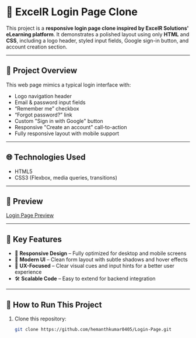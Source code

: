 # 🔐 ExcelR Login Page Clone

This project is a **responsive login page clone inspired by ExcelR Solutions' eLearning platform**. It demonstrates a polished layout using only **HTML** and **CSS**, including a logo header, styled input fields, Google sign-in button, and account creation section.

---

## 📄 Project Overview

This web page mimics a typical login interface with:

- Logo navigation header
- Email & password input fields
- “Remember me” checkbox
- “Forgot password?” link
- Custom "Sign in with Google" button
- Responsive "Create an account" call-to-action
- Fully responsive layout with mobile support

---

## 🌐 Technologies Used

- HTML5
- CSS3 (Flexbox, media queries, transitions)

---

## 📸 Preview

[Login Page Preview](https://loginpage0405.netlify.app/)

---

## 🎯 Key Features

- 📱 **Responsive Design** – Fully optimized for desktop and mobile screens
- 🎨 **Modern UI** – Clean form layout with subtle shadows and hover effects
- 🧠 **UX-Focused** – Clear visual cues and input hints for a better user experience
- 🛠️ **Scalable Code** – Easy to extend for backend integration

---

## 🚀 How to Run This Project

1. Clone this repository:
   ```bash
   git clone https://github.com/hemanthkumar0405/Login-Page.git


